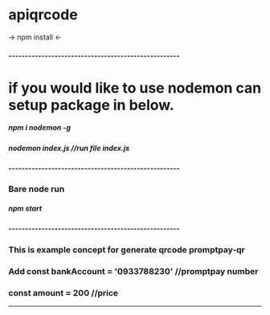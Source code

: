 # apiqrcode

 -> npm install <-
##### ----------------------------------------------------
# if you would like to use nodemon can setup package in below.
##### npm i nodemon -g
##### nodemon index.js //run file index.js 
##### ----------------------------------------------------
### Bare node run 
#####  npm start
##### ----------------------------------------------------
### This is example concept for generate qrcode promptpay-qr


### Add const bankAccount = '0933788230' //promptpay number
### const amount = 200 //price
-----------------------------------
